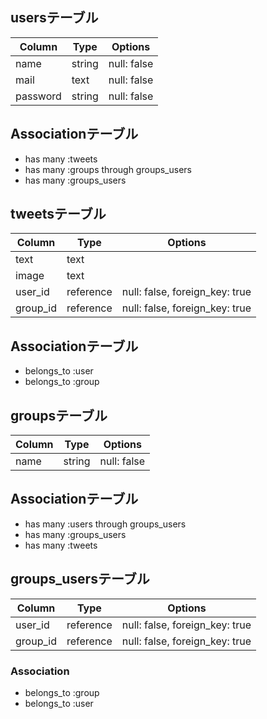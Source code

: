 
## usersテーブル
|Column|Type|Options|
|------|----|-------|
|name|string|null: false|
|mail|text|null: false|
|password|string|null: false|

## Associationテーブル
- has many :tweets
- has many :groups through groups_users
- has many :groups_users

## tweetsテーブル
|Column|Type|Options|
|------|----|-------|
|text|text|
|image|text|
|user_id|reference|null: false, foreign_key: true|
|group_id|reference|null: false, foreign_key: true|

## Associationテーブル
- belongs_to :user
- belongs_to :group

## groupsテーブル
|Column|Type|Options|
|------|----|-------|
|name|string|null: false|

## Associationテーブル
- has many :users through groups_users
- has many :groups_users
- has many :tweets 

## groups_usersテーブル
|Column|Type|Options|
|------|----|-------|
|user_id|reference|null: false, foreign_key: true|
|group_id|reference|null: false, foreign_key: true|

### Association
- belongs_to :group
- belongs_to :user


